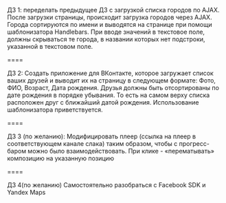 ДЗ 1: переделать предыдущее ДЗ с загрузкой списка городов по AJAX.
После загрузки страницы, происходит загрузка городов через AJAX.
Города сортируются по имени и выводятся на странице при помощи шаблонизатора Handlebars. При вводе значений в текстовое поле, должны скрываться те города, в названии которых нет подстроки, указанной в текстовом поле.

====

ДЗ 2:
Создать приложение для ВКонтакте, которое загружает список ваших друзей и выводит их на страницу в следующем формате: Фото, ФИО, Возраст, Дата рождения.
Друзья должны быть отсортированы по дате рождения в порядке убывания. То есть на самом верху списка расположен друг с ближайший датой рождения.
Использование шаблонизатора приветствуется.

====

ДЗ 3 (по желанию):
Модифицировать плеер (ссылка на плеер в соответствующем канале слака) таким образом, чтобы с прогресс-баром можно было взаимодействовать. При клике - «перематывать» композицию на указанную позицию

====

ДЗ 4(по желанию)
Самостоятельно разобраться с Facebook SDK и Yandex Maps